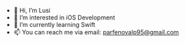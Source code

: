 - 👋 Hi, I’m Lusi
- 👀 I’m interested in iOS Development
- 🌱 I’m currently learning Swift
- 📫 You can reach me via email: parfenovalp95@gmail.com

<!---
LusiMe/LusiMe is a ✨ special ✨ repository because its `README.md` (this file) appears on your GitHub profile.
You can click the Preview link to take a look at your changes.
--->
